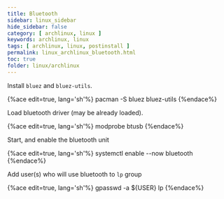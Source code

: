 ```yaml
---
title: Bluetooth
sidebar: linux_sidebar
hide_sidebar: false
category: [ archlinux, linux ]
keywords: archlinux, linux
tags: [ archlinux, linux, postinstall ]
permalink: linux_archlinux_bluetooth.html
toc: true
folder: linux/archlinux
---
```


Install ```bluez``` and ```bluez-utils```.

{%ace edit=true, lang='sh'%}
pacman -S bluez bluez-utils
{%endace%}

Load bluetooth driver (may be already loaded).

{%ace edit=true, lang='sh'%}
modprobe btusb
{%endace%}

Start, and enable the bluetooth unit

{%ace edit=true, lang='sh'%}
systemctl enable --now bluetooth
{%endace%}

Add user(s) who will use bluetooth to ```lp``` group

{%ace edit=true, lang='sh'%}
gpasswd -a ${USER} lp
{%endace%}
